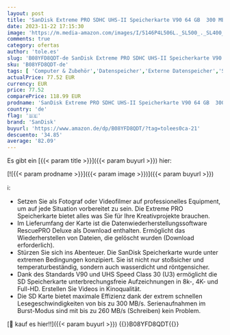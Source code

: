 ```yaml
---
layout: post
title: 'SanDisk Extreme PRO SDHC UHS-II Speicherkarte V90 64 GB  300 MB/s  8K-  4K- und Full-HD-Videoaufnahmen  RescuePRO Deluxe  stoßsicher  temperaturbeständig  wasserdicht und röntgensicher '
date: 2023-11-22 17:15:30
image: 'https://m.media-amazon.com/images/I/5146P4L506L._SL500_._SL400_.jpg'
comments: true
category: ofertas
author: 'tole.es'
slug: 'B08YFD8QDT-de SanDisk Extreme PRO SDHC UHS-II Speicherkarte V90 64 GB...'
sku: 'B08YFD8QDT-de'
tags: [ 'Computer & Zubehör','Datenspeicher','Externe Datenspeicher','SecureDigital-Cards','Speicherkarten','sandisk','🇩🇪', ]
actualPrice: 77.52 EUR
currency: EUR
price: 77.52
comparePrice: 118.99 EUR
prodname: 'SanDisk Extreme PRO SDHC UHS-II Speicherkarte V90 64 GB  300 MB/s  8K-  4K- und Full-HD-Videoaufnahmen  RescuePRO Deluxe  stoßsicher  temperaturbeständig  wasserdicht und röntgensicher '
country: 'de'
flag: '🇩🇪'
brand: 'SanDisk'
buyurl: 'https://www.amazon.de/dp/B08YFD8QDT/?tag=tolees0ca-21'
descuento: '34.85'
average: '82.09'
---
```


Es gibt ein [{{< param title >}}]({{< param buyurl >}}) hier:

[![{{< param prodname >}}]({{< param image >}})]({{< param buyurl >}})

ℹ️:

- Setzen Sie als Fotograf oder Videofilmer auf professionelles Equipment, um auf jede Situation vorbereitet zu sein. Die Extreme PRO Speicherkarte bietet alles was Sie für Ihre Kreativprojekte brauchen.
- Im Lieferumfang der Karte ist die Datenwiederherstellungssoftware RescuePRO Deluxe als Download enthalten. Ermöglicht das Wiederherstellen von Dateien, die gelöscht wurden (Download erforderlich).
- Stürzen Sie sich ins Abenteuer. Die SanDisk Speicherkarte wurde unter extremen Bedingungen konzipiert. Sie ist nicht nur stoßsicher und temperaturbeständig, sondern auch wasserdicht und röntgensicher.
- Dank des Standards V90 und UHS Speed Class 30 (U3) ermöglicht die SD Speicherkarte unterbrechungsfreie Aufzeichnungen in 8k-, 4K- und Full-HD. Erstellen Sie Videos in Kinoqualität.
- Die SD Karte bietet maximale Effizienz dank der extrem schnellen Lesegeschwindigkeiten von bis zu 300 MB/s. Serienaufnahmen im Burst-Modus sind mit bis zu 260 MB/s (Schreiben) kein Problem.

[🛒 kauf es hier!!]({{< param buyurl >}})
{{<world>}}B08YFD8QDT{{</world>}}

